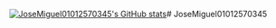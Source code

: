 [![JoseMiguel01012570345's GitHub stats](https://github-readme-stats.vercel.app/api?username=anuraghazra)](https://github.com/anuraghazra/github-readme-stats)#   J o s e M i g u e l 0 1 0 1 2 5 7 0 3 4 5  
 